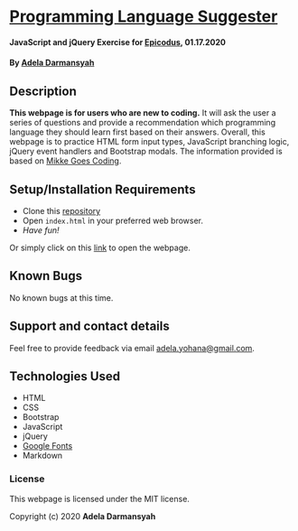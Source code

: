 # [Programming Language Suggester](https://github.com/ayohana/programming-language.git/)

#### JavaScript and jQuery Exercise for [Epicodus](https://www.epicodus.com/), 01.17.2020

#### By [**Adela Darmansyah**](https://ayohana.github.io/portfolio/)

## Description

**This webpage is for users who are new to coding.** It will ask the user a series of questions and provide a recommendation which programming language they should learn first based on their answers. Overall, this webpage is to practice HTML form input types, JavaScript branching logic, jQuery event handlers and Bootstrap modals. The information provided is based on [Mikke Goes Coding](https://mikkegoes.com/14-programming-languages-explained/).

## Setup/Installation Requirements

* Clone this [repository](https://github.com/ayohana/programming-language.git/)
* Open `index.html` in your preferred web browser.
* _Have fun!_

Or simply click on this [link](https://ayohana.github.io/programming-language/) to open the webpage.

## Known Bugs

No known bugs at this time.

## Support and contact details

Feel free to provide feedback via email adela.yohana@gmail.com.

## Technologies Used

- HTML
- CSS
- Bootstrap
- JavaScript
- jQuery
- [Google Fonts](https://fonts.google.com/)
- Markdown

### License

This webpage is licensed under the MIT license.

Copyright (c) 2020 **Adela Darmansyah**